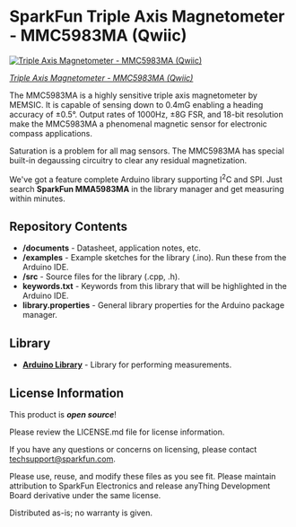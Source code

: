 SparkFun Triple Axis Magnetometer - MMC5983MA (Qwiic)
=====================================================

[![Triple Axis Magnetometer - MMC5983MA (Qwiic)](https://cdn.sparkfun.com//assets/parts/1/8/6/3/7/19034-Triple_Axis_Magnetometer_-_MMC5983MA__Qwiic_-01.jpg)](https://www.sparkfun.com/products/19034)

[*Triple Axis Magnetometer - MMC5983MA (Qwiic)*](https://www.sparkfun.com/products/19034)

The MMC5983MA is a highly sensitive triple axis magnetometer by MEMSIC. It is capable of sensing down to 0.4mG enabling a heading accuracy of ±0.5°. Output rates of 1000Hz, ±8G FSR, and 18-bit resolution make the MMC5983MA a phenomenal magnetic sensor for electronic compass applications.

Saturation is a problem for all mag sensors. The MMC5983MA has special built-in degaussing circuitry to clear any residual magnetization.

We've got a feature complete Arduino library supporting I<sup>2</sup>C and SPI. Just search **SparkFun MMA5983MA** in the library manager and get measuring within minutes.

Repository Contents
-------------------

* **/documents** - Datasheet, application notes, etc.
* **/examples** - Example sketches for the library (.ino). Run these from the Arduino IDE. 
* **/src** - Source files for the library (.cpp, .h).
* **keywords.txt** - Keywords from this library that will be highlighted in the Arduino IDE. 
* **library.properties** - General library properties for the Arduino package manager. 

Library
--------------
* **[Arduino Library](https://github.com/sparkfun/SparkFun_MMC5983MA_Magnetometer_Arduino_Library)** - Library for performing measurements.

License Information
-------------------

This product is _**open source**_! 

Please review the LICENSE.md file for license information. 

If you have any questions or concerns on licensing, please contact techsupport@sparkfun.com.

Please use, reuse, and modify these files as you see fit. Please maintain attribution to SparkFun Electronics and release anyThing Development Board derivative under the same license.

Distributed as-is; no warranty is given.
